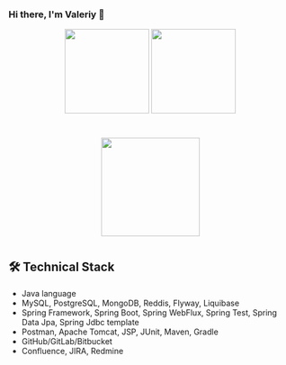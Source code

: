 ### Hi there, I'm Valeriy 👋

<p align='center'>
   <a href="https://github-readme-stats.vercel.app/api?username=ValerianRelex3&show_icons=true&count_private=true">
       <img height=150 src="https://github-readme-stats.vercel.app/api?username=ValerianRelex&show_icons=true&count_private=true"/></a>
   <a href="https://github.com/ValerianRelex/github-readme-stats">
       <img height=150 src="https://github-readme-stats.vercel.app/api/top-langs/?username=ValerianRelex&layout=compact"/></a>
</p>

<div align="center" style="margin: 40px 0">
   <a href="https://github.com/romankh3/github-profile-views-counter">
       <img width="175px" src="https://komarev.com/ghpvc/?username=ValerianRelex&color=DE002D">
   </a>
</div>

## 🛠 Technical Stack
*   Java language
*   MySQL, PostgreSQL, MongoDB, Reddis, Flyway, Liquibase
*   Spring Framework, Spring Boot, Spring WebFlux, Spring Test, Spring Data Jpa, Spring Jdbc template
*   Postman, Apache Tomcat, JSP, JUnit, Maven, Gradle
*   GitHub/GitLab/Bitbucket
*   Confluence, JIRA, Redmine


<!--
**ValerianRelex/ValerianRelex** is a ✨ _special_ ✨ repository because its `README.md` (this file) appears on your GitHub profile.

Here are some ideas to get you started:

- 🔭 I’m currently working on ...
- 🌱 I’m currently learning ...
- 👯 I’m looking to collaborate on ...
- 🤔 I’m looking for help with ...
- 💬 Ask me about ...
- 📫 How to reach me: ...
- 😄 Pronouns: ...
- ⚡ Fun fact: ...
-->
